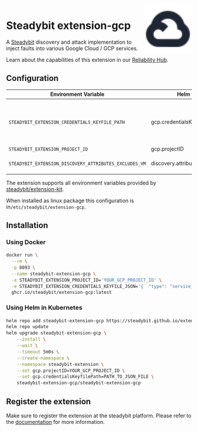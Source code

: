 <img src="./logo.svg" height="130" align="right" alt="Google Cloud logo">

# Steadybit extension-gcp

A [Steadybit](https://www.steadybit.com/) discovery and attack implementation to inject faults into various Google Cloud / GCP services.

Learn about the capabilities of this extension in our [Reliability Hub](https://hub.steadybit.com/extension/com.steadybit.extension_gcp).

## Configuration

| Environment Variable                                   | Helm value                       | Meaning                                                                                                                                              | Required | Default                                        |
|--------------------------------------------------------|----------------------------------|------------------------------------------------------------------------------------------------------------------------------------------------------|----------|------------------------------------------------|
| `STEADYBIT_EXTENSION_CREDENTIALS_KEYFILE_PATH`         | gcp.credentialsKeyfilePath       | To authorize using a JSON key file via location path (https://cloud.google.com/iam/docs/managing-service-account-keys)                               | false    | Tries to get a client with default google apis |
| `STEADYBIT_EXTENSION_PROJECT_ID`                       | gcp.projectID                    | The Google Cloud Project ID to be used                                                                                                               | true     |                                                |
| `STEADYBIT_EXTENSION_DISCOVERY_ATTRIBUTES_EXCLUDES_VM` | discovery.attributes.excludes.vm | List of Target Attributes which will be excluded during discovery. Checked by key equality and supporting trailing "*"                               | false    |                                                |

The extension supports all environment variables provided by [steadybit/extension-kit](https://github.com/steadybit/extension-kit#environment-variables).

When installed as linux package this configuration is in`/etc/steadybit/extension-gcp`.

## Installation

### Using Docker

```sh
docker run \
  --rm \
  -p 8093 \
  --name steadybit-extension-gcp \
  -e STEADYBIT_EXTENSION_PROJECT_ID='YOUR_GCP_PROJECT_ID' \
  -e STEADYBIT_EXTENSION_CREDENTIALS_KEYFILE_JSON='{  "type": "service_account".......' \
  ghcr.io/steadybit/extension-gcp:latest
```

### Using Helm in Kubernetes

```sh
helm repo add steadybit-extension-gcp https://steadybit.github.io/extension-gcp
helm repo update
helm upgrade steadybit-extension-gcp \
    --install \
    --wait \
    --timeout 5m0s \
    --create-namespace \
    --namespace steadybit-extension \
    --set gcp.projectID=YOUR_GCP_PROJECT_ID \
    --set gcp.credentialsKeyfilePath=PATH_TO_JSON_FILE \
    steadybit-extension-gcp/steadybit-extension-gcp
```

## Register the extension

Make sure to register the extension at the steadybit platform. Please refer to the [documentation](https://docs.steadybit.com/integrate-with-steadybit/extensions/extension-installation) for more information.
